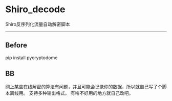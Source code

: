 # Shiro_decode
Shiro反序列化流量自动解密脚本
___

## Before
pip install pycryptodome

## BB
网上某些在线解密的算法有问题，并且可能会记录你的数据，所以就自己写了个脚本离线用。
支持多种输出格式。
有啥不好用的地方就自己改吧。

